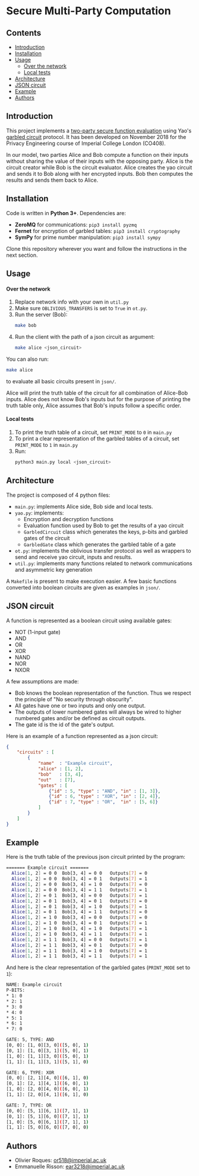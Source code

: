 # Secure Multi-Party Computation

## Contents
* [Introduction](#introduction)
* [Installation](#installation)
* [Usage](#usage)
    * [Over the network](#over-the-network)
    * [Local tests](#local-tests)
* [Architecture](#architecture)
* [JSON circuit](#json-circuit)
* [Example](#example)
* [Authors](#authors)

## Introduction
This project implements a [two-party secure function evaluation](https://en.wikipedia.org/wiki/Secure_two-party_computation) using Yao's [garbled circuit](https://en.wikipedia.org/wiki/Garbled_circuit) protocol. It has been developed on November 2018 for the Privacy Engineering course of Imperial College London (CO408). 

In our model, two parties Alice and Bob compute a function on their inputs without sharing the value of their inputs with the opposing party. Alice is the circuit creator while Bob is the circuit evaluator. Alice creates the yao circuit and sends it to Bob along with her encrypted inputs. Bob then computes the results and sends them back to Alice.

## Installation
Code is written in **Python 3+**. Dependencies are:
* **ZeroMQ** for communications: `pip3 install pyzmq`
* **Fernet** for encryption of garbled tables: `pip3 install cryptography`
* **SymPy** for prime number manipulation: `pip3 install sympy`

Clone this repository wherever you want and follow the instructions in the next section.

## Usage

#### Over the network
1. Replace network info with your own in `util.py`
2. Make sure `OBLIVIOUS_TRANSFERS` is set to `True` in `ot.py`.
3. Run the server (Bob):
    ```sh
    make bob
    ```
4. Run the client with the path of a json circuit as argument:
    ```sh
    make alice <json_circuit>
    ```

You can also run:
```sh
make alice
```

to evaluate all basic circuits present in `json/`.

Alice will print the truth table of the circuit for all combination of Alice-Bob inputs. Alice does not know Bob's inputs but for the purpose of printing the truth table only, Alice assumes that Bob's inputs follow a specific order.

#### Local tests
1. To print the truth table of a circuit, set `PRINT_MODE` to `0` in `main.py`
2. To print a clear representation of the garbled tables of a circuit, set `PRINT_MODE` to `1` in `main.py`
3. Run:
    ```sh
    python3 main.py local <json_circuit>
    ```

## Architecture
The project is composed of 4 python files:
* `main.py`: implements Alice side, Bob side and local tests.
* `yao.py`: implements:
    * Encryption and decryption functions
    * Evaluation function used by Bob to get the results of a yao circuit
    * `GarbledCircuit` class which generates the keys, p-bits and garbled gates of the circuit
    * `GarbledGate` class which generates the garbled table of a gate
* `ot.py`: implements the oblivious transfer protocol as well as wrappers to send and receive yao circuit, inputs and results.
* `util.py`: implements many functions related to network communications and asymmetric key generation

A `Makefile` is present to make execution easier. A few basic functions converted into boolean circuits are given as examples in `json/`.

## JSON circuit
A function is represented as a boolean circuit using available gates:
* NOT (1-input gate)
* AND
* OR
* XOR
* NAND
* NOR
* NXOR

A few assumptions are made:
* Bob knows the boolean representation of the function. Thus we respect the principle of "No security through obscurity".
* All gates have one or two inputs and only one output.
* The outputs of lower numbered gates will always be wired to higher numbered gates and/or be defined as circuit outputs.
* The gate id is the id of the gate's output.

Here is an example of a function represented as a json circuit:
```json
{ 
    "circuits" : [
        {
            "name"  : "Example circuit",
            "alice" : [1, 2],
            "bob"   : [3, 4],
            "out"   : [7],
            "gates" : [
                {"id" : 5, "type" : "AND", "in" : [1, 3]},
                {"id" : 6, "type" : "XOR", "in" : [2, 4]},
                {"id" : 7, "type" : "OR",  "in" : [5, 6]}
            ]
        }
    ]
}
```

## Example
Here is the truth table of the previous json circuit printed by the program:
```sh
======= Example circuit =======
  Alice[1, 2] = 0 0  Bob[3, 4] = 0 0   Outputs[7] = 0
  Alice[1, 2] = 0 0  Bob[3, 4] = 0 1   Outputs[7] = 1
  Alice[1, 2] = 0 0  Bob[3, 4] = 1 0   Outputs[7] = 0
  Alice[1, 2] = 0 0  Bob[3, 4] = 1 1   Outputs[7] = 1
  Alice[1, 2] = 0 1  Bob[3, 4] = 0 0   Outputs[7] = 1
  Alice[1, 2] = 0 1  Bob[3, 4] = 0 1   Outputs[7] = 0
  Alice[1, 2] = 0 1  Bob[3, 4] = 1 0   Outputs[7] = 1
  Alice[1, 2] = 0 1  Bob[3, 4] = 1 1   Outputs[7] = 0
  Alice[1, 2] = 1 0  Bob[3, 4] = 0 0   Outputs[7] = 0
  Alice[1, 2] = 1 0  Bob[3, 4] = 0 1   Outputs[7] = 1
  Alice[1, 2] = 1 0  Bob[3, 4] = 1 0   Outputs[7] = 1
  Alice[1, 2] = 1 0  Bob[3, 4] = 1 1   Outputs[7] = 1
  Alice[1, 2] = 1 1  Bob[3, 4] = 0 0   Outputs[7] = 1
  Alice[1, 2] = 1 1  Bob[3, 4] = 0 1   Outputs[7] = 0
  Alice[1, 2] = 1 1  Bob[3, 4] = 1 0   Outputs[7] = 1
  Alice[1, 2] = 1 1  Bob[3, 4] = 1 1   Outputs[7] = 1
```

And here is the clear representation of the garbled gates (`PRINT_MODE` set to `1`):
```sh
NAME: Example circuit
P-BITS:
* 1: 0
* 2: 1
* 3: 0
* 4: 0
* 5: 1
* 6: 1
* 7: 0

GATE: 5, TYPE: AND
[0, 0]: [1, 0][3, 0]([5, 0], 1)
[0, 1]: [1, 0][3, 1]([5, 0], 1)
[1, 0]: [1, 1][3, 0]([5, 0], 1)
[1, 1]: [1, 1][3, 1]([5, 1], 0)

GATE: 6, TYPE: XOR
[0, 0]: [2, 1][4, 0]([6, 1], 0)
[0, 1]: [2, 1][4, 1]([6, 0], 1)
[1, 0]: [2, 0][4, 0]([6, 0], 1)
[1, 1]: [2, 0][4, 1]([6, 1], 0)

GATE: 7, TYPE: OR
[0, 0]: [5, 1][6, 1]([7, 1], 1)
[0, 1]: [5, 1][6, 0]([7, 1], 1)
[1, 0]: [5, 0][6, 1]([7, 1], 1)
[1, 1]: [5, 0][6, 0]([7, 0], 0)
```

## Authors
* Olivier Roques: <or518@imperial.ac.uk>
* Emmanuelle Risson: <ear3218@imperial.ac.uk>

